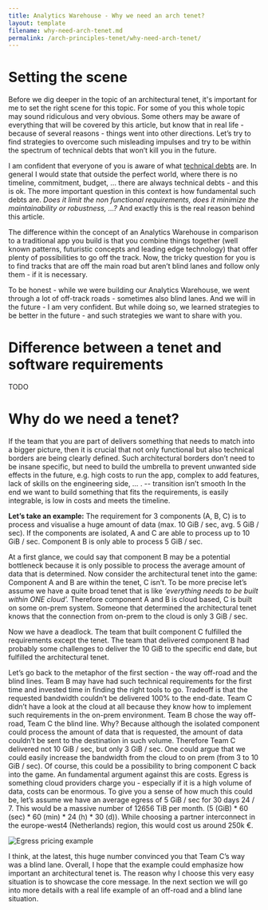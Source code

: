 ```yaml
---
title: Analytics Warehouse - Why we need an arch tenet?
layout: template
filename: why-need-arch-tenet.md
permalink: /arch-principles-tenet/why-need-arch-tenet/
--- 
```


# Setting the scene
Before we dig deeper in the topic of an architectural tenet, it's important for me to set the right scene for this topic. For some of you this whole topic may sound ridiculous and very obvious. Some others may be aware of everything that will be covered by this article, but know that in real life - because of several reasons - things went into other directions. Let’s try to find strategies to overcome such misleading impulses and try to be within the spectrum of technical debts that won’t kill you in the future.

I am confident that everyone of you is aware of what [technical debts](https://martinfowler.com/bliki/TechnicalDebt.html "Technical Debt by Martin Fowler") are. In general I would state that outside the perfect world, where there is no timeline, commitment, budget, … there are always technical debts - and this is ok. The more important question in this context is how fundamental such debts are. _Does it limit the non functional requirements, does it minimize the maintainability or robustness, ...?_ And exactly this is the real reason behind this article. 

The difference within the concept of an Analytics Warehouse in comparison to a traditional app you build is that you combine things together (well known patterns, futuristic concepts and leading edge technology) that offer plenty of possibilities to go off the track. Now, the tricky question for you is to find tracks that are off the main road but aren’t blind lanes and follow only them - if it is necessary. 

To be honest - while we were building our Analytics Warehouse, we went through a lot of off-track roads - sometimes also blind lanes. And we will in the future - I am very confident. But while doing so, we learned strategies to be better in the future - and such strategies we want to share with you.

# Difference between a tenet and software requirements
TODO

# Why do we need a tenet?
If the team that you are part of delivers something that needs to match into a bigger picture, then it is crucial that not only functional but also technical borders are being clearly defined. Such architectural borders don’t need to be insane specific, but need to build the umbrella to prevent unwanted side effects in the future, e.g. high costs to run the app, complex to add features, lack of skills on the engineering side, … . 
-- transition isn’t smooth
In the end we want to build something that fits the requirements, is easily integrable, is low in costs and meets the timeline. 

**Let’s take an example:** 
The requirement for 3 components (A, B, C)  is to process and visualise a huge amount of data (max. 10 GiB / sec, avg. 5 GiB / sec). If the components are isolated, A and C are able to process up to 10 GiB / sec. Component B is only able to process 5 GiB / sec. 

At a first glance, we could say that component B may be a potential bottleneck because it is only possible to process the average amount of data that is determined. Now consider the architectural tenet into the game: Component A and B are within the tenet, C isn’t. To be more precise let’s assume we have a quite broad tenet that is like _‘everything needs to be built within ONE cloud’._ Therefore component A and B is cloud based, C is built on some on-prem system. Someone that determined the architectural tenet knows that the connection from on-prem to the cloud is only 3 GiB / sec.

Now we have a deadlock. The team that built component C fulfilled the requirements except the tenet. The team that delivered component B had probably some challenges to deliver the 10 GiB to the specific end date, but fulfilled the architectural tenet.

Let’s go back to the metaphor of the first section - the way off-road and the blind lines. Team B may have had such technical requirements for the first time and invested time in finding the right tools to go. Tradeoff is that the requested bandwidth couldn’t be delivered 100% to the end-date. Team C didn’t have a look at the cloud at all because they know how to implement such requirements in the on-prem environment. Team B chose the way off-road, Team C the blind line. Why? Because although the isolated component could process the amount of data that is requested, the amount of data couldn’t be sent to the destination in such volume. Therefore Team C delivered not 10 GiB / sec, but only 3 GiB / sec. One could argue that we could easily increase the bandwidth from the cloud to on prem (from 3 to 10 GiB / sec). Of course, this could be a possibility to bring component C back into the game. An fundamental argument against this are costs. Egress is something cloud providers charge you - especially if it is a high volume of data, costs can be enormous. To give you a sense of how much this could be, let’s assume we have an average egress of 5 GiB / sec for 30 days 24 / 7. This would be a massive number of 12656 TiB per month. (5 (GiB) * 60 (sec) * 60 (min) * 24 (h) * 30 (d)). While choosing a partner interconnect in the europe-west4 (Netherlands) region, this would cost us around 250k €. 

![Egress pricing example]({{site.baseurl}}/2-arch-principles-tenet/why-need-arch-tenet/egress-pricing-example.png "Egress pricing example")

I think, at the latest, this huge number convinced you that Team C’s way was a blind lane. 
Overall, I hope that the example could emphasize how important an architectural tenet is. The reason why I choose this very easy situation is to showcase the core message. In the next section we will go into more details with a real life example of an off-road and a blind lane situation. 




